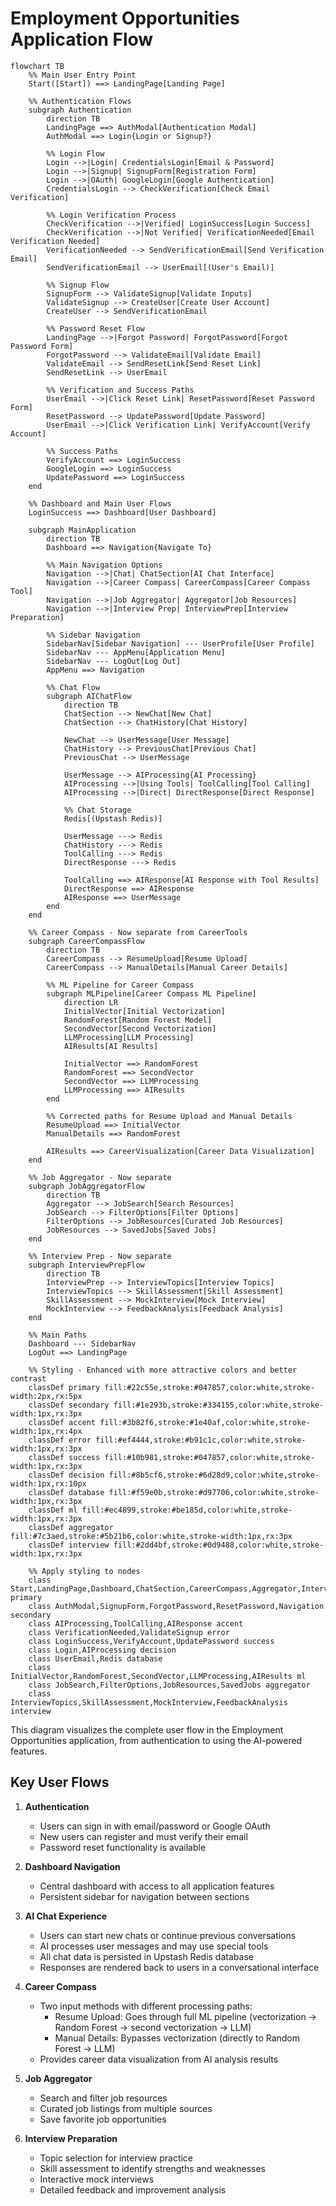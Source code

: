 # Employment Opportunities Application Flow

```mermaid
flowchart TB
    %% Main User Entry Point
    Start([Start]) ==> LandingPage[Landing Page]
    
    %% Authentication Flows
    subgraph Authentication
        direction TB
        LandingPage ==> AuthModal[Authentication Modal]
        AuthModal ==> Login{Login or Signup?}
        
        %% Login Flow
        Login -->|Login| CredentialsLogin[Email & Password]
        Login -->|Signup| SignupForm[Registration Form]
        Login -->|OAuth| GoogleLogin[Google Authentication]
        CredentialsLogin --> CheckVerification[Check Email Verification]
        
        %% Login Verification Process
        CheckVerification -->|Verified| LoginSuccess[Login Success]
        CheckVerification -->|Not Verified| VerificationNeeded[Email Verification Needed]
        VerificationNeeded --> SendVerificationEmail[Send Verification Email]
        SendVerificationEmail --> UserEmail[(User's Email)]
        
        %% Signup Flow
        SignupForm --> ValidateSignup[Validate Inputs]
        ValidateSignup --> CreateUser[Create User Account]
        CreateUser --> SendVerificationEmail
        
        %% Password Reset Flow
        LandingPage -->|Forgot Password| ForgotPassword[Forgot Password Form]
        ForgotPassword --> ValidateEmail[Validate Email]
        ValidateEmail --> SendResetLink[Send Reset Link]
        SendResetLink --> UserEmail
        
        %% Verification and Success Paths
        UserEmail -->|Click Reset Link| ResetPassword[Reset Password Form]
        ResetPassword --> UpdatePassword[Update Password]
        UserEmail -->|Click Verification Link| VerifyAccount[Verify Account]
        
        %% Success Paths
        VerifyAccount ==> LoginSuccess
        GoogleLogin ==> LoginSuccess
        UpdatePassword ==> LoginSuccess
    end
    
    %% Dashboard and Main User Flows
    LoginSuccess ==> Dashboard[User Dashboard]
    
    subgraph MainApplication
        direction TB
        Dashboard ==> Navigation{Navigate To}
        
        %% Main Navigation Options
        Navigation -->|Chat| ChatSection[AI Chat Interface]
        Navigation -->|Career Compass| CareerCompass[Career Compass Tool]
        Navigation -->|Job Aggregator| Aggregator[Job Resources]
        Navigation -->|Interview Prep| InterviewPrep[Interview Preparation]
        
        %% Sidebar Navigation
        SidebarNav[Sidebar Navigation] --- UserProfile[User Profile]
        SidebarNav --- AppMenu[Application Menu]
        SidebarNav --- LogOut[Log Out]
        AppMenu ==> Navigation
        
        %% Chat Flow
        subgraph AIChatFlow
            direction TB
            ChatSection --> NewChat[New Chat]
            ChatSection --> ChatHistory[Chat History]
            
            NewChat --> UserMessage[User Message]
            ChatHistory --> PreviousChat[Previous Chat]
            PreviousChat --> UserMessage
            
            UserMessage --> AIProcessing{AI Processing}
            AIProcessing -->|Using Tools| ToolCalling[Tool Calling]
            AIProcessing -->|Direct| DirectResponse[Direct Response]
            
            %% Chat Storage
            Redis[(Upstash Redis)]
            
            UserMessage ---> Redis
            ChatHistory ---> Redis
            ToolCalling ---> Redis
            DirectResponse ---> Redis
            
            ToolCalling ==> AIResponse[AI Response with Tool Results]
            DirectResponse ==> AIResponse
            AIResponse ==> UserMessage
        end
    end
    
    %% Career Compass - Now separate from CareerTools
    subgraph CareerCompassFlow
        direction TB
        CareerCompass --> ResumeUpload[Resume Upload]
        CareerCompass --> ManualDetails[Manual Career Details]
        
        %% ML Pipeline for Career Compass
        subgraph MLPipeline[Career Compass ML Pipeline]
            direction LR
            InitialVector[Initial Vectorization]
            RandomForest[Random Forest Model]
            SecondVector[Second Vectorization]
            LLMProcessing[LLM Processing]
            AIResults[AI Results]
            
            InitialVector ==> RandomForest
            RandomForest ==> SecondVector
            SecondVector ==> LLMProcessing
            LLMProcessing ==> AIResults
        end
        
        %% Corrected paths for Resume Upload and Manual Details
        ResumeUpload ==> InitialVector
        ManualDetails ==> RandomForest
        
        AIResults ==> CareerVisualization[Career Data Visualization]
    end
    
    %% Job Aggregator - Now separate 
    subgraph JobAggregatorFlow
        direction TB
        Aggregator --> JobSearch[Search Resources]
        JobSearch --> FilterOptions[Filter Options]
        FilterOptions --> JobResources[Curated Job Resources]
        JobResources --> SavedJobs[Saved Jobs]
    end
    
    %% Interview Prep - Now separate
    subgraph InterviewPrepFlow
        direction TB
        InterviewPrep --> InterviewTopics[Interview Topics]
        InterviewTopics --> SkillAssessment[Skill Assessment]
        SkillAssessment --> MockInterview[Mock Interview]
        MockInterview --> FeedbackAnalysis[Feedback Analysis]
    end
    
    %% Main Paths
    Dashboard --- SidebarNav
    LogOut ==> LandingPage
    
    %% Styling - Enhanced with more attractive colors and better contrast
    classDef primary fill:#22c55e,stroke:#047857,color:white,stroke-width:2px,rx:5px
    classDef secondary fill:#1e293b,stroke:#334155,color:white,stroke-width:1px,rx:3px
    classDef accent fill:#3b82f6,stroke:#1e40af,color:white,stroke-width:1px,rx:4px
    classDef error fill:#ef4444,stroke:#b91c1c,color:white,stroke-width:1px,rx:3px
    classDef success fill:#10b981,stroke:#047857,color:white,stroke-width:1px,rx:3px
    classDef decision fill:#8b5cf6,stroke:#6d28d9,color:white,stroke-width:1px,rx:10px
    classDef database fill:#f59e0b,stroke:#d97706,color:white,stroke-width:1px,rx:3px
    classDef ml fill:#ec4899,stroke:#be185d,color:white,stroke-width:1px,rx:3px
    classDef aggregator fill:#7c3aed,stroke:#5b21b6,color:white,stroke-width:1px,rx:3px
    classDef interview fill:#2dd4bf,stroke:#0d9488,color:white,stroke-width:1px,rx:3px
    
    %% Apply styling to nodes
    class Start,LandingPage,Dashboard,ChatSection,CareerCompass,Aggregator,InterviewPrep primary
    class AuthModal,SignupForm,ForgotPassword,ResetPassword,Navigation secondary
    class AIProcessing,ToolCalling,AIResponse accent
    class VerificationNeeded,ValidateSignup error
    class LoginSuccess,VerifyAccount,UpdatePassword success
    class Login,AIProcessing decision
    class UserEmail,Redis database
    class InitialVector,RandomForest,SecondVector,LLMProcessing,AIResults ml
    class JobSearch,FilterOptions,JobResources,SavedJobs aggregator
    class InterviewTopics,SkillAssessment,MockInterview,FeedbackAnalysis interview
```

This diagram visualizes the complete user flow in the Employment Opportunities application, from authentication to using the AI-powered features.

## Key User Flows

1. **Authentication**
   - Users can sign in with email/password or Google OAuth
   - New users can register and must verify their email
   - Password reset functionality is available

2. **Dashboard Navigation**
   - Central dashboard with access to all application features
   - Persistent sidebar for navigation between sections

3. **AI Chat Experience**
   - Users can start new chats or continue previous conversations
   - AI processes user messages and may use special tools
   - All chat data is persisted in Upstash Redis database
   - Responses are rendered back to users in a conversational interface

4. **Career Compass**
   - Two input methods with different processing paths:
     - Resume Upload: Goes through full ML pipeline (vectorization → Random Forest → second vectorization → LLM)
     - Manual Details: Bypasses vectorization (directly to Random Forest → LLM)
   - Provides career data visualization from AI analysis results

5. **Job Aggregator**
   - Search and filter job resources
   - Curated job listings from multiple sources
   - Save favorite job opportunities

6. **Interview Preparation**
   - Topic selection for interview practice
   - Skill assessment to identify strengths and weaknesses
   - Interactive mock interviews
   - Detailed feedback and improvement analysis